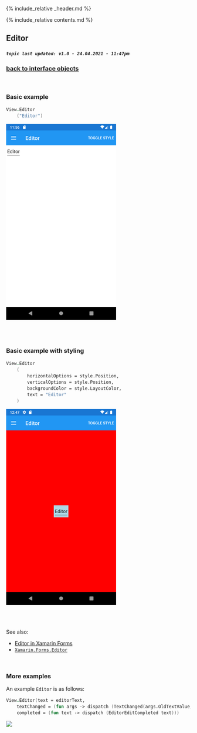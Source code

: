 {% include_relative _header.md %}

{% include_relative contents.md %}

Editor
--------
##### `topic last updated: v1.0 - 24.04.2021 - 11:47pm`

### [back to interface objects](view-interface-objects.html#interface-objects)

<br />

### Basic example


```fsharp 
View.Editor
    ("Editor")
```

<img src="images/view/Editor-adr-basic.png" width="300">

<br /> <br /> 

### Basic example with styling

```fsharp 
View.Editor
    (
        horizontalOptions = style.Position,
        verticalOptions = style.Position,
        backgroundColor = style.LayoutColor,
        text = "Editor"
    )
```


<img src="images/view/Editor-adr-styled.png" width="300">

<br /> <br /> 

See also:

* [Editor in Xamarin Forms](https://docs.microsoft.com/en-us/xamarin/xamarin-forms/user-interface/text/Editor)
* [`Xamarin.Forms.Editor`](https://docs.microsoft.com/en-us/dotnet/api/Xamarin.Forms.Editor)

<br /> 

### More examples

An example `Editor` is as follows:

```fsharp
View.Editor(text = editorText,
    textChanged = (fun args -> dispatch (TextChanged(args.OldTextValue, args.NewTextValue))),
    completed = (fun text -> dispatch (EditorEditCompleted text)))
```

<img src="https://user-images.githubusercontent.com/52166903/60175558-d2c99800-980b-11e9-9755-860cc9a60dcf.png" width="400">